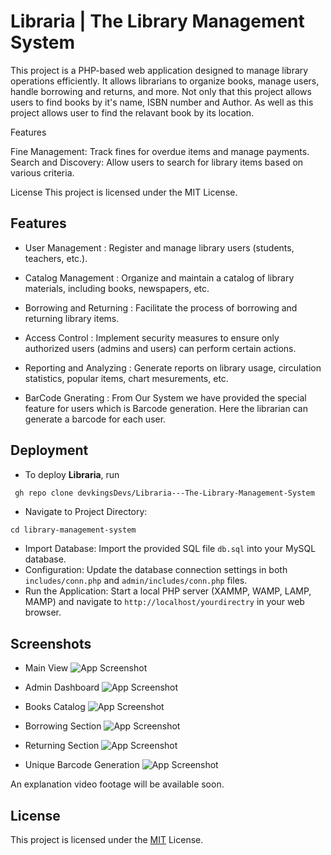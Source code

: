 
# Libraria | The Library Management System

This project is a PHP-based web application designed to manage library operations efficiently. It allows librarians to organize books, manage users, handle borrowing and returns, and more.
Not only that this project allows users to find books by it's name, ISBN number and Author. As well as this project allows user to find the relavant book by its location.



Features


Fine Management: Track fines for overdue items and manage payments.
Search and Discovery: Allow users to search for library items based on various criteria.


License
This project is licensed under the MIT License.



## Features

- User Management : 
Register and manage library users (students, teachers, etc.).

- Catalog Management : 
Organize and maintain a catalog of library materials, including books, newspapers, etc.

- Borrowing and Returning : 
Facilitate the process of borrowing and returning library items.

- Access Control : 
Implement security measures to ensure only authorized users (admins and users) can perform certain actions.

- Reporting and Analyzing :
Generate reports on library usage, circulation statistics, popular items, chart mesurements, etc.

- BarCode Gnerating :
From Our System we have provided the special feature for users which is Barcode generation. Here the librarian can generate a barcode for each user.

## Deployment

 - To deploy **Libraria**, run

```bash
 gh repo clone devkingsDevs/Libraria---The-Library-Management-System
```
 - Navigate to Project Directory: 
 ```
 cd library-management-system
 ```
 - Import Database:
 Import the provided SQL file ```db.sql``` into your MySQL database.
  - Configuration: 
  Update the database connection settings in both ```includes/conn.php``` and ```admin/includes/conn.php``` files.
   - Run the Application: 
   Start a local PHP server (XAMMP, WAMP, LAMP, MAMP) and navigate to ```http://localhost/yourdirectry``` in your web browser.
## Screenshots

 - Main View 
![App Screenshot](https://github.com/devkingsDevs/Libraria---The-Library-Management-System/blob/main/images/ss/main_view.jpg)
 - Admin Dashboard
![App Screenshot](https://github.com/devkingsDevs/Libraria---The-Library-Management-System/blob/main/images/ss/main_dashboard.jpg?raw=true)

 - Books Catalog 
![App Screenshot](https://github.com/devkingsDevs/Libraria---The-Library-Management-System/blob/main/images/ss/books.jpg?raw=true)

 - Borrowing Section 
![App Screenshot](https://github.com/devkingsDevs/Libraria---The-Library-Management-System/blob/main/images/ss/borrow.jpg?raw=true)

 - Returning Section 
![App Screenshot](https://github.com/devkingsDevs/Libraria---The-Library-Management-System/blob/main/images/ss/return.jpg?raw=true)

 - Unique Barcode Generation
 ![App Screenshot](https://github.com/devkingsDevs/Libraria---The-Library-Management-System/blob/main/images/ss/generate_barcode.jpg?raw=true)

An explanation video footage will be available soon.

## License

This project is licensed under the [MIT](https://choosealicense.com/licenses/mit/) License.
